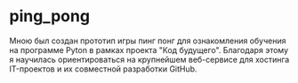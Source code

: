 # ping_pong
Мною был создан прототип игры пинг понг для ознакомления обучения на программе Pyton в рамках проекта "Код будущего". Благодаря этому я научилась ориентироваться на крупнейшем веб-сервисе для хостинга IT-проектов и их совместной разработки GitHub.
